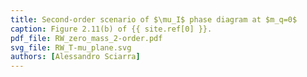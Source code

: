 ```yaml
---
title: Second-order scenario of $\mu_I$ phase diagram at $m_q=0$
caption: Figure 2.11(b) of {{ site.ref[0] }}.
pdf_file: RW_zero_mass_2-order.pdf
svg_file: RW_T-mu_plane.svg
authors: [Alessandro Sciarra]
---
```

